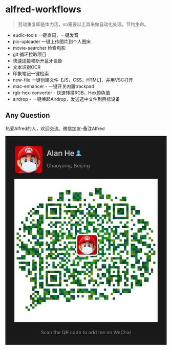 # alfred-workflows
>劳动重复即是体力活，so需要以工具来做自动化处理，节约生命。

- eudic-tools 一键查词，一键发音
- pic-uploader  一键上传图片到个人图床
- movie-searcher 检索电影
- git 循环拉取项目
- 快速连接和断开蓝牙设备
- 文本识别OCR
- 印象笔记一键检索
- new-file 一键创建文件【JS，CSS，HTML】，并用VSC打开
- mac-enhancer - 一键开关内置trackpad
- rgb-hex-converter - 快速转换RGB，Hex颜色值
- airdrop - 一键唤起Airdrop，发送选中文件到目标设备

## Any Question

热爱Alfred的人，欢迎交流。微信加友-备注Alfred

![](./webchat.JPG)
